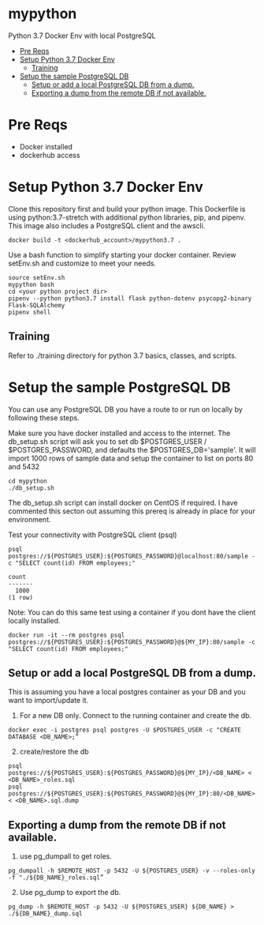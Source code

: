 mypython
========

Python 3.7 Docker Env with local PostgreSQL

<!-- TOC depthFrom:1 depthTo:6 withLinks:1 updateOnSave:1 orderedList:0 -->

- [Pre Reqs](#pre-reqs)
- [Setup Python 3.7 Docker Env](#setup-python-37-docker-env)
	- [Training](#training)
- [Setup the sample PostgreSQL DB](#setup-the-sample-postgresql-db)
	- [Setup or add a local PostgreSQL DB from a dump.](#setup-or-add-a-local-postgresql-db-from-a-dump)
	- [Exporting a dump from the remote DB if not available.](#exporting-a-dump-from-the-remote-db-if-not-available)

<!-- /TOC -->

# Pre Reqs
* Docker installed
* dockerhub access

#  Setup Python 3.7 Docker Env
Clone this repository first and build your python image.  This Dockerfile is using python:3.7-stretch with additional python libraries, pip, and pipenv.  This image also includes a PostgreSQL client and the awscli.

```
docker build -t <dockerhub_account>/mypython3.7 .
```

Use a bash function to simplify starting your docker container.  Review setEnv.sh and customize to meet your needs.
```
source setEnv.sh
mypython bash
cd <your python project dir>
pipenv --python python3.7 install flask python-dotenv psycopg2-binary Flask-SQLAlchemy
pipenv shell
```
## Training
Refer to ./training directory for python 3.7 basics, classes, and scripts.

# Setup the sample PostgreSQL DB
You can use any PostgreSQL DB you have a route to or run on locally by following these steps.

Make sure you have docker installed and access to the internet.  The db_setup.sh script will ask you to set db $POSTGRES_USER / $POSTGRES_PASSWORD, and defaults the $POSTGRES_DB='sample'.  It will import 1000 rows of sample data and setup the container to list on ports 80 and 5432
```
cd mypython
./db_setup.sh
```
The db_setup.sh script can install docker on CentOS if required.  I have commented this secton out assuming this prereq is already in place for your environment.

Test your connectivity with PostgreSQL client (psql)
```
psql postgres://${POSTGRES_USER}:${POSTGRES_PASSWORD}@localhost:80/sample -c "SELECT count(id) FROM employees;"

count
-------
  1000
(1 row)
```

Note: You can do this same test using a container if you dont have the client locally installed.
```
docker run -it --rm postgres psql postgres://${POSTGRES_USER}:${POSTGRES_PASSWORD}@${MY_IP}:80/sample -c "SELECT count(id) FROM employees;"
```

## Setup or add a local PostgreSQL DB from a dump.
This is assuming you have a local postgres container as your DB and you want to import/update it.
1. For a new DB only.  Connect to the running container and create the db.
```
docker exec -i postgres psql postgres -U $POSTGRES_USER -c "CREATE DATABASE <DB_NAME>;”
```
2. create/restore the db
```
psql postgres://${POSTGRES_USER}:${POSTGRES_PASSWORD}@${MY_IP}/<DB_NAME> < <DB_NAME>_roles.sql
psql postgres://${POSTGRES_USER}:${POSTGRES_PASSWORD}@${MY_IP}:80/<DB_NAME> < <DB_NAME>.sql.dump
```

## Exporting a dump from the remote DB if not available.

1. use pg_dumpall to get roles.
```
pg_dumpall -h $REMOTE_HOST -p 5432 -U ${POSTGRES_USER} -v --roles-only -f "./${DB_NAME}_roles.sql”
```
2. Use pg_dump to export the db.
```
pg_dump -h $REMOTE_HOST -p 5432 -U ${POSTGRES_USER} ${DB_NAME} > ./${DB_NAME}_dump.sql
```

